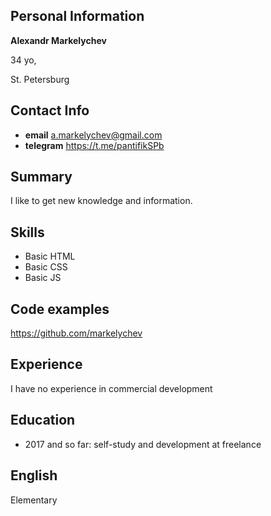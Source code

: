 ## Personal Information
**Alexandr Markelychev**

34 yo,

St. Petersburg
## Contact Info
- **email** a.markelychev@gmail.com
- **telegram** https://t.me/pantifikSPb
  
## Summary
I like to get new knowledge and information. 

## Skills
- Basic HTML
- Basic CSS
- Basic JS

## Code examples
https://github.com/markelychev

## Experience
I have no experience in commercial development

## Education
- 2017 and so far: self-study and development at freelance
  
## English
Elementary